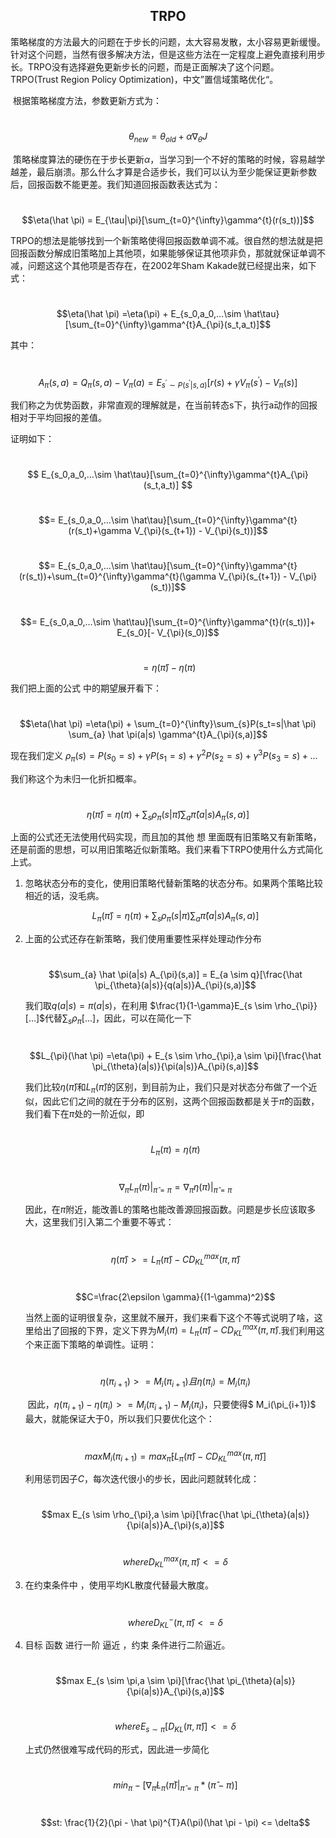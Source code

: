 <center><h2>TRPO</h2></center>

​	策略梯度的方法最大的问题在于步长的问题，太大容易发散，太小容易更新缓慢。针对这个问题，当然有很多解决方法，但是这些方法在一定程度上避免直接利用步长。TRPO没有选择避免更新步长的问题，而是正面解决了这个问题。TRPO(Trust Region Policy Optimization)，中文”置信域策略优化“。

​	根据策略梯度方法，参数更新方式为：

​					$$\theta_{new}=\theta_{old} + \alpha \nabla_{\theta}J$$	

​	策略梯度算法的硬伤在于步长更新$\alpha$，当学习到一个不好的策略的时候，容易越学越差，最后崩溃。那么什么才算是合适步长，我们可以认为至少能保证更新参数后，回报函数不能更差。我们知道回报函数表达式为：

​					$$\eta(\hat \pi) = E_{\tau|\pi}[\sum_{t=0}^{\infty}\gamma^{t}(r(s_t))]$$

​	TRPO的想法是能够找到一个新策略使得回报函数单调不减。很自然的想法就是把回报函数分解成旧策略加上其他项，如果能够保证其他项非负，那就就保证单调不减，问题这这个其他项是否存在，在2002年Sham Kakade就已经提出来，如下式：

​				$$\eta(\hat \pi) =\eta(\pi)  +  E_{s_0,a_0,…\sim \hat\tau}[\sum_{t=0}^{\infty}\gamma^{t}A_{\pi}(s_t,a_t)]​$$

其中：

​		$$A_{\pi}(s,a) = Q_{\pi}(s,a) - V_{\pi}(a)=E_{s^{'} \sim P(s^{'}|s,a)}[r(s)+\gamma V_{\pi}(s^{'}) - V_{\pi}(s)]​$$

我们称之为优势函数，非常直观的理解就是，在当前转态s下，执行a动作的回报相对于平均回报的差值。

证明如下：

​				$$ E_{s_0,a_0,…\sim \hat\tau}[\sum_{t=0}^{\infty}\gamma^{t}A_{\pi}(s_t,a_t)]	​$$

​				$$= E_{s_0,a_0,…\sim \hat\tau}[\sum_{t=0}^{\infty}\gamma^{t}(r(s_t)+\gamma V_{\pi}(s_{t+1}) - V_{\pi}(s_t))]$$

​				$$= E_{s_0,a_0,…\sim \hat\tau}[\sum_{t=0}^{\infty}\gamma^{t}(r(s_t))+\sum_{t=0}^{\infty}\gamma^{t}(\gamma V_{\pi}(s_{t+1}) - V_{\pi}(s_t))]$$

​				$$= E_{s_0,a_0,…\sim \hat\tau}[\sum_{t=0}^{\infty}\gamma^{t}(r(s_t))]+ E_{s_0}[- V_{\pi}(s_0)]$$

​				$$=\eta(\hat \pi) - \eta(\pi)$$				

我们把上面的公式 中的期望展开看下：

​			$$\eta(\hat \pi) =\eta(\pi)  + \sum_{t=0}^{\infty}\sum_{s}P(s_t=s|\hat \pi) \sum_{a} \hat \pi(a|s) \gamma^{t}A_{\pi}(s,a)]​$$

现在我们定义 $\rho_{\pi}(s)=P(s_0=s) + \gamma P(s_1=s) + \gamma^{2}P(s_2=s) + \gamma^{3}P(s_3=s)  + ... ​$

我们称这个为未归一化折扣概率。

​		$$\eta(\hat \pi) =\eta(\pi)  +\sum_{s}\rho_{\pi}(s|\hat \pi) \sum_{a} \hat \pi(a|s) A_{\pi}(s,a)]$$

上面的公式还无法使用代码实现，而且加的其他 想 里面既有旧策略又有新策略，还是前面的思想，可以用旧策略近似新策略。我们来看下TRPO使用什么方式简化上式。

1. 忽略状态分布的变化，使用旧策略代替新策略的状态分布。如果两个策略比较相近的话，没毛病。

   $$L_{\pi}(\hat \pi) =\eta(\pi)  +\sum_{s}\rho_{\pi}(s| \pi) \sum_{a} \hat \pi(a|s) A_{\pi}(s,a)]​$$

2. 上面的公式还存在新策略，我们使用重要性采样处理动作分布

   ​				$$\sum_{a} \hat \pi(a|s) A_{\pi}(s,a)] = E_{a \sim  q}[\frac{\hat \pi_{\theta}(a|s)}{q(a|s)}A_{\pi}(s,a)]$$

   我们取$q(a|s)=\pi(a|s)$，在利用 $\frac{1}{1-\gamma}E_{s \sim \rho_{\pi}}[...]$代替$\sum_{s}\rho_{\pi}[…]$，因此，可以在简化一下

   ​				$$L_{\pi}(\hat \pi) =\eta(\pi)  +  E_{s \sim \rho_{\pi},a \sim  \pi}[\frac{\hat \pi_{\theta}(a|s)}{\pi(a|s)}A_{\pi}(s,a)]​$$

   我们比较$\eta(\hat \pi)​$和$L_{\pi}(\hat \pi) ​$的区别，到目前为止，我们只是对状态分布做了一个近似，因此它们之间的就在于分布的区别，这两个回报函数都是关于$\hat \pi​$的函数，我们看下在$\pi​$处的一阶近似，即

   ​		$$L_{\pi}( \pi) =\eta(\pi)​$$

   ​		$$\nabla_{\pi}L_{\pi}(\pi)|_{\hat \pi = \pi} = \nabla_{\pi} \eta(\pi)|_{\hat \pi = \pi}​$$

   因此，在$\pi​$附近，能改善L的策略也能改善源回报函数。问题是步长应该取多大，这里我们引入第二个重要不等式：

   ​			$$\eta(\hat \pi ) >= L_{\pi}(\hat \pi)  - CD_{KL}^{max}(\pi, \hat \pi)​$$

   ​			$$C=\frac{2\epsilon \gamma}{(1-\gamma)^2}​$$

   当然上面的证明很复杂，这里就不展开，我们来看下这个不等式说明了啥，这里给出了回报的下界，定义下界为$M_i(\pi)= L_{\pi}(\hat \pi)  - CD_{KL}^{max}(\pi, \hat \pi)​$ .我们利用这个来正面下策略的单调性。证明：

   ​	$$\eta(\pi_{i+1} ) >=  M_i(\pi_{i+1}) 且 \eta(\pi_i)=M_i(\pi_i)​$$

   ​        因此，$\eta(\pi_{i+1} )- \eta(\pi_i) >=  M_i(\pi_{i+1}) -M_i(\pi_i)​$，只要使得$ M_i(\pi_{i+1})​$ 最大，就能保证大于0，所以我们只要优化这个：

   ​	$$max M_i(\pi_{i+1}) = max_{\hat \pi}[ L_{\pi}(\hat \pi)  - CD_{KL}^{max}(\pi, \hat \pi)]​$$

   利用惩罚因子$C$，每次迭代很小的步长，因此问题就转化成：

   ​				$$max  E_{s \sim \rho_{\pi},a \sim  \pi}[\frac{\hat \pi_{\theta}(a|s)}{\pi(a|s)}A_{\pi}(s,a)]​$$ 

   ​				$$where D_{KL}^{max}(\pi, \hat \pi) <= \delta​$$

3. 在约束条件中  ，使用平均KL散度代替最大散度。

   ​				$$where D_{KL}^{-}(\pi, \hat \pi) <= \delta​$$

4. 目标 函数 进行一阶 逼近 ，约束 条件进行二阶逼近。

   ​		$$max  E_{s \sim \pi,a \sim  \pi}[\frac{\hat \pi_{\theta}(a|s)}{\pi(a|s)}A_{\pi}(s,a)]​$$ 

   ​		$$where E_{s \sim \pi}[ D_{KL}(\pi, \hat \pi) ]<= \delta$$

   上式仍然很难写成代码的形式，因此进一步简化

   ​		$$min_{\pi} -[\nabla_{\hat \pi} L_{\pi}(\hat \pi)|_{\hat \pi = \pi} *(\hat \pi - \pi)]​$$

   ​		$$st:   \frac{1}{2}(\pi - \hat \pi)^{T}A(\pi)(\hat \pi - \pi) <= \delta$$

